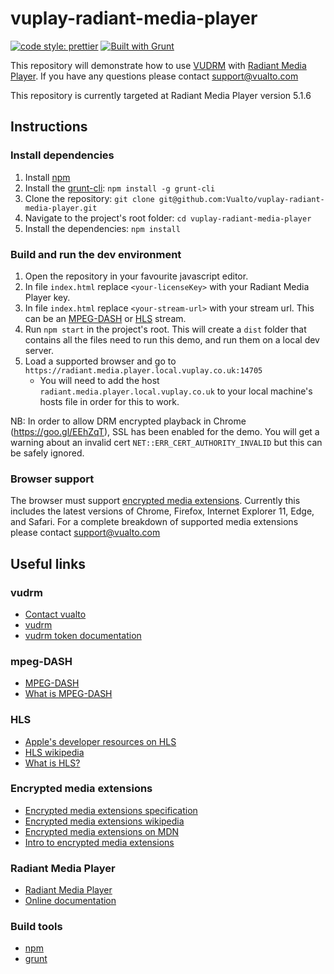 # vuplay-radiant-media-player

[![code style: prettier](https://img.shields.io/badge/code_style-prettier-ff69b4.svg?style=flat-square)](https://github.com/prettier/prettier)
[![Built with Grunt](http://cdn.gruntjs.com/builtwith.svg)](https://gruntjs.com/)

This repository will demonstrate how to use [VUDRM](https://docs.vualto.com/projects/vudrm/en/latest/index.html) with [Radiant Media Player](https://www.radiantmediaplayer.com). If you have any questions please contact support@vualto.com

This repository is currently targeted at Radiant Media Player version 5.1.6

## Instructions

### Install dependencies

1. Install [npm](https://www.npmjs.com/)
2. Install the [grunt-cli](https://www.npmjs.com/package/grunt-cli): `npm install -g grunt-cli`
3. Clone the repository: `git clone git@github.com:Vualto/vuplay-radiant-media-player.git`
4. Navigate to the project's root folder: `cd vuplay-radiant-media-player`
5. Install the dependencies: `npm install`

### Build and run the dev environment

1. Open the repository in your favourite javascript editor.
2. In file `index.html` replace `<your-licenseKey>` with your Radiant Media Player key.
3. In file `index.html` replace `<your-stream-url>` with your stream url. This can be an [MPEG-DASH](https://en.wikipedia.org/wiki/Dynamic_Adaptive_Streaming_over_HTTP) or [HLS](https://developer.apple.com/streaming/) stream.
4. Run `npm start` in the project's root. This will create a `dist` folder that contains all the files need to run this demo, and run them on a local dev server.
5. Load a supported browser and go to `https://radiant.media.player.local.vuplay.co.uk:14705`
    - You will need to add the host `radiant.media.player.local.vuplay.co.uk` to your local machine's hosts file in order for this to work.

NB: In order to allow DRM encrypted playback in Chrome (https://goo.gl/EEhZqT), SSL has been enabled for the demo. You will get a warning about an invalid cert `NET::ERR_CERT_AUTHORITY_INVALID` but this can be safely ignored.

### Browser support

The browser must support [encrypted media extensions](https://www.w3.org/TR/2016/CR-encrypted-media-20160705/).
Currently this includes the latest versions of Chrome, Firefox, Internet Explorer 11, Edge, and Safari.
For a complete breakdown of supported media extensions please contact support@vualto.com

## Useful links

### vudrm

- [Contact vualto](https://www.vualto.com/contact-us/)
- [vudrm](https://docs.vualto.com/projects/vudrm/en/latest/index.html)
- [vudrm token documentation](https://docs.vualto.com/projects/vudrm/en/latest/VUDRM-token.html)

### mpeg-DASH

- [MPEG-DASH](https://en.wikipedia.org/wiki/Dynamic_Adaptive_Streaming_over_HTTP)
- [What is MPEG-DASH](https://www.streamingmedia.com/Articles/Editorial/What-Is-.../What-is-MPEG-DASH-79041.aspx)

### HLS

- [Apple's developer resources on HLS](https://developer.apple.com/streaming/)
- [HLS wikipedia](https://en.wikipedia.org/wiki/HTTP_Live_Streaming)
- [What is HLS?](<https://www.streamingmedia.com/Articles/Editorial/What-Is-.../What-is-HLS-(HTTP-Live-Streaming)-78221.aspx>)

### Encrypted media extensions

- [Encrypted media extensions specification](https://www.w3.org/TR/2016/CR-encrypted-media-20160705/)
- [Encrypted media extensions wikipedia](https://en.wikipedia.org/wiki/Encrypted_Media_Extensions)
- [Encrypted media extensions on MDN](https://developer.mozilla.org/en-US/docs/Web/API/Encrypted_Media_Extensions_API)
- [Intro to encrypted media extensions](https://www.html5rocks.com/en/tutorials/eme/basics/)

### Radiant Media Player

-   [Radiant Media Player](https://www.radiantmediaplayer.com)
-   [Online documentation](https://www.radiantmediaplayer.com/docs/latest/quick-start.html)

### Build tools

-   [npm](https://www.npmjs.com/)
-   [grunt](https://gruntjs.com/)
